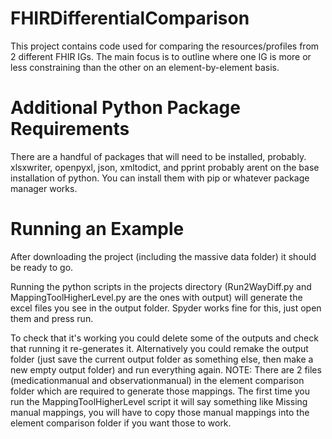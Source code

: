 # FHIRDifferentialComparison
This project contains code used for comparing the resources/profiles from 2 different FHIR IGs. The main focus is to outline where one IG is more or less constraining than the other on an element-by-element basis.

# Additional Python Package Requirements
There are a handful of packages that will need to be installed, probably. xlsxwriter, openpyxl, json, xmltodict, and pprint probably arent on the base installation of python. You can install them with pip or whatever package manager works.

# Running an Example
After downloading the project (including the massive data folder) it should be ready to go.

Running the python scripts in the projects directory (Run2WayDiff.py and MappingToolHigherLevel.py are the ones with output) will generate the excel files you see in the output folder. Spyder works fine for this, just open them and press run.

To check that it's working you could delete some of the outputs and check that running it re-generates it. Alternatively you could remake the output folder (just save the current output folder as something else, then make a new empty output folder) and run everything again.
NOTE: There are 2 files (medicationmanual and observationmanual) in the element comparison folder which are required to generate those mappings. The first time you run the MappingToolHigherLevel script it will say something like Missing manual mappings, you will have to copy those manual mappings into the element comparison folder if you want those to work.
  
